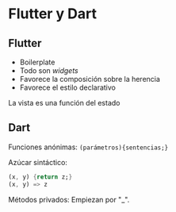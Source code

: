 # Flutter y Dart

## Flutter

- Boilerplate
- Todo son _widgets_
- Favorece la composición sobre la herencia
- Favorece el estilo declarativo

La vista es una función del estado

## Dart

Funciones anónimas: `(parámetros){sentencias;}`

Azúcar sintáctico:

```dart
(x, y) {return z;}
(x, y) => z
```

Métodos privados: Empiezan por "_".
